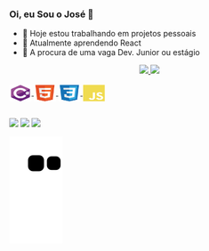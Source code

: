 ### Oi, eu Sou o José 👋



- 🔭 Hoje estou trabalhando em projetos pessoais
- 🌱 Atualmente aprendendo React
- 👯 A procura de uma vaga Dev. Junior ou estágio

<div align="center">
  <a href="https://github.com/rafaballerini">
  <img height="180em" src="https://github-readme-stats.vercel.app/api?username=JoSilva001&show_icons=true&theme=dracula&include_all_commits=true&count_private=true"/>
  <img height="180em" src="https://github-readme-stats.vercel.app/api/top-langs/?username=JoSilva001&layout=compact&langs_count=7&theme=dracula"/>
</div>
<div style="display: inline_block"><br>
  <img align="center" alt="Jo-Csharp" height="30" width="40" src="https://raw.githubusercontent.com/devicons/devicon/master/icons/csharp/csharp-original.svg">    
  <img align="center" alt="Jo-HTML" height="30" width="40" src="https://raw.githubusercontent.com/devicons/devicon/master/icons/html5/html5-original.svg">
  <img align="center" alt="Jo-CSS" height="30" width="40" src="https://raw.githubusercontent.com/devicons/devicon/master/icons/css3/css3-original.svg">
  <img align="center" alt="Jo-Js" height="30" width="40" src="https://raw.githubusercontent.com/devicons/devicon/master/icons/javascript/javascript-plain.svg"> 
   
</div>
  
  ##
 
<div>   
  <a href="https://instagram.com/jo_soareskjk" target="_blank"><img src="https://img.shields.io/badge/-Instagram-%23E4405F?style=for-the-badge&logo=instagram&logoColor=white" target="_blank"></a> 
  <a href = "mailto:js942650@gmail.com"><img src="https://img.shields.io/badge/-Gmail-%23333?style=for-the-badge&logo=gmail&logoColor=white" target="_blank"></a>
  <a href="https://www.linkedin.com/in/josésoaressilva" target="_blank"><img src="https://img.shields.io/badge/-LinkedIn-%230077B5?style=for-the-badge&logo=linkedin&logoColor=white" target="_blank"></a> 
 
  ![Snake animation](https://github.com/JoSilva001/JoSilva001/blob/output/github-contribution-grid-snake.svg)
 

